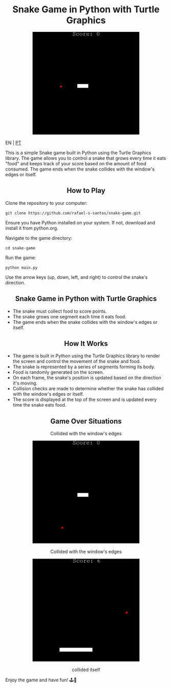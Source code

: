 <h1 align="center">Snake Game in Python with Turtle Graphics</h1>

<p align="center"><img src="\resources\playing.gif" height="320" /></p>

EN | [PT](https://github.com/rafael-s-santos/snake-game/blob/main/resources/README_PT_BR.md)


This is a simple Snake game built in Python using the Turtle Graphics library. The game allows you to control a snake that grows every time it eats "food" and keeps track of your score based on the amount of food consumed. The game ends when the snake collides with the window's edges or itself.

<h2 align="center">How to Play</h2>


Clone the repository to your computer:
```
git clone https://github.com/rafael-s-santos/snake-game.git
```

Ensure you have Python installed on your system. If not, download and install it from python.org.

Navigate to the game directory:
```
cd snake-game
```

Run the game:
```
python main.py
```

Use the arrow keys (up, down, left, and right) to control the snake's direction. 

<h2 align="center">Snake Game in Python with Turtle Graphics</h2>

- The snake must collect food to score points.
- The snake grows one segment each time it eats food.
- The game ends when the snake collides with the window's edges or itself.

<h2 align="center">How It Works</h2>

- The game is built in Python using the Turtle Graphics library to render the screen and control the movement of the snake and food.
- The snake is represented by a series of segments forming its body.
- Food is randomly generated on the screen.
- On each frame, the snake's position is updated based on the direction it's moving.
- Collision checks are made to determine whether the snake has collided with the window's edges or itself.
- The score is displayed at the top of the screen and is updated every time the snake eats food.


<h2 align="center">Game Over Situations</h2>


<p align="center">Collided with the window's edges</p>
<p align="center"><img src="\resources\edge_collision.gif" height="320" /></p>


<p align="center">Collided with the window's edges</p>
<p align="center"><img src="\resources\self_collision.gif" height="320" /></p><p align="center">collided itself</p>



Enjoy the game and have fun! 🕹️🐍